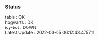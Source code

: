 ### Status


table : OK  
hogwarts : OK  
icy-bot : DOWN  
Latest Update : 2022-03-05 06:12:43.475711
